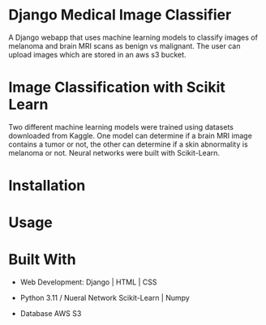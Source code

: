 # Django Medical Image Classifier
A Django webapp that uses machine learning models to classify images of melanoma and brain MRI scans as benign vs malignant. The user can upload images which are stored in an aws s3 bucket.

# Image Classification with Scikit Learn
Two different machine learning models were trained using datasets downloaded from Kaggle. One model can determine if a brain MRI image contains a tumor or not, the other can determine if a skin abnormality is melanoma or not. Neural networks were built with Scikit-Learn.

# Installation

# Usage

# Built With

- Web Development:
Django | HTML | CSS

- Python 3.11 / Nueral Network
Scikit-Learn | Numpy

- Database
AWS S3
